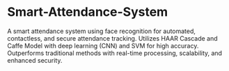 # Smart-Attendance-System
A smart attendance system using face recognition for automated, contactless, and secure attendance tracking. Utilizes HAAR Cascade and Caffe Model with deep learning (CNN) and SVM for high accuracy. Outperforms traditional methods with real-time processing, scalability, and enhanced security.
